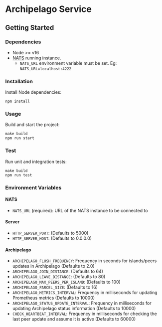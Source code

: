 # Archipelago Service

## Getting Started

### Dependencies

- Node >= v16
- [NATS](https://nats.io/) running instance.
   - `NATS_URL` environment variable must be set. Eg: `NATS_URL=localhost:4222`

### Installation

Install Node dependencies:

```
npm install
```

### Usage

Build and start the project:

```
make build
npm run start
```

### Test

Run unit and integration tests:

```
make build
npm run test
```

### Environment Variables

#### NATS

- `NATS_URL` (required): URL of the NATS instance to be connected to

#### Server

- `HTTP_SERVER_PORT`: (Defaults to 5000)
- `HTTP_SERVER_HOST`: (Defaults to 0.0.0.0)

#### Archipelago

- `ARCHIPELAGO_FLUSH_FREQUENCY`: Frequency in seconds for islands/peers updates in Archipelago (Defaults to 2.0)
- `ARCHIPELAGO_JOIN_DISTANCE`: (Defaults to 64)
- `ARCHIPELAGO_LEAVE_DISTANCE`: (Defaults to 80)
- `ARCHIPELAGO_MAX_PEERS_PER_ISLAND`: (Defaults to 100)
- `ARCHIPELAGO_PARCEL_SIZE`: (Defaults to 16)
- `ARCHIPELAGO_METRICS_INTERVAL`: Frequency in milliseconds for updating Prometheus metrics (Defaults to 10000)
- `ARCHIPELAGO_STATUS_UPDATE_INTERVAL`: Frequency in milliseconds for updating Archipelago status information (Defaults to 10000)
- `CHECK_HEARTBEAT_INTERVAL`: Frequency in milliseconds for checking the last peer update and assume it is active (Defaults to 60000)
